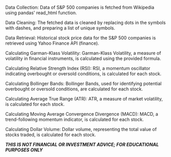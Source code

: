 Data Collection: Data of S&P 500 companies is fetched from Wikipedia using pandas' read_html function.

Data Cleaning: The fetched data is cleaned by replacing dots in the symbols with dashes, and preparing a list of unique symbols.

Data Retrieval: Historical stock price data for the S&P 500 companies is retrieved using Yahoo Finance API (finance).

Calculating Garman-Klass Volatility: Garman-Klass Volatility, a measure of volatility in financial instruments, is calculated using the provided formula.

Calculating Relative Strength Index (RSI): RSI, a momentum oscillator indicating overbought or oversold conditions, is calculated for each stock.

Calculating Bollinger Bands: Bollinger Bands, used for identifying potential overbought or oversold conditions, are calculated for each stock.

Calculating Average True Range (ATR): ATR, a measure of market volatility, is calculated for each stock.

Calculating Moving Average Convergence Divergence (MACD): MACD, a trend-following momentum indicator, is calculated for each stock.

Calculating Dollar Volume: Dollar volume, representing the total value of stocks traded, is calculated for each stock.

***THIS IS NOT FINANCIAL OR INVESTMENT ADVICE; FOR EDUCATIONAL PURPOSES ONLY***
